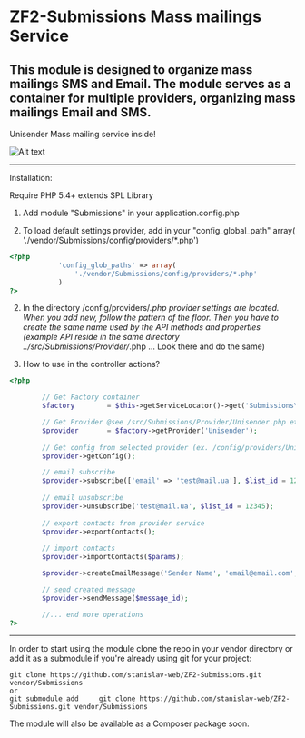 ZF2-Submissions Mass mailings Service
===============================================================
This module is designed to organize mass mailings SMS and Email. The module serves as a container for multiple providers, organizing mass mailings Email and SMS. 
---------------------------------------------------------------
Unisender Mass mailing service inside!

![Alt text](http://www.unisender.com/images/logo.png "Unisender.com")

---------------------------------------------------------------
Installation:

Require PHP 5.4+ extends SPL Library

1.  Add module "Submissions" in your application.config.php

2.  To load default settings provider, add in your "config_global_path"   array( './vendor/Submissions/config/providers/*.php') 
```php
<?php 
            'config_glob_paths' => array(
                './vendor/Submissions/config/providers/*.php'
            ) 
?>
```

2. In the directory /config/providers/*.php provider settings are located. When you add new, follow the pattern of the floor.
Then you have to create the same name used by the API methods and properties (example API reside in the same directory ../src/Submissions/Provider/*.php ... Look there and do the same)

3. How to use in the controller actions?
```php
<?php  

        // Get Factory container
        $factory        = $this->getServiceLocator()->get('Submissions\Factory\ProviderFactory');

        // Get Provider @see /src/Submissions/Provider/Unisender.php etc..
        $provider       = $factory->getProvider('Unisender');   
        
        // Get config from selected provider (ex. /config/providers/Unisender.php )
        $provider->getConfig();

        // email subscribe
        $provider->subscribe(['email' => 'test@mail.ua'], $list_id = 12345);
        
        // email unsubscribe
        $provider->unsubscribe('test@mail.ua', $list_id = 12345);
        
        // export contacts from provider service
        $provider->exportContacts();
        
        // import contacts
        $provider->importContacts($params);

        $provider->createEmailMessage('Sender Name', 'email@email.com', 'Subject', '<b>Message...</b>', $subscriber_list_id);

        // send created message
        $provider->sendMessage($message_id);

        //... end more operations
?>
```
--------------------------------------
In order to start using the module clone the repo in your vendor directory or add it as a submodule if you're already using git for your project:

    git clone https://github.com/stanislav-web/ZF2-Submissions.git vendor/Submissions
    or
    git submodule add     git clone https://github.com/stanislav-web/ZF2-Submissions.git vendor/Submissions

The module will also be available as a Composer package soon.